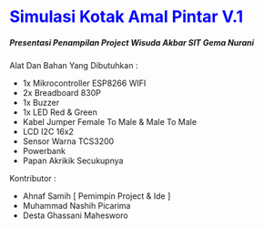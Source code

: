 <h1 style="color:blue">Simulasi Kotak Amal Pintar V.1</h1>
<h5>Presentasi Penampilan Project Wisuda Akbar SIT Gema Nurani</h5>

<p>Alat Dan Bahan Yang Dibutuhkan :</p>
<ul>
    <li>1x Mikrocontroller ESP8266 WIFI</li>
    <li>2x Breadboard 830P</li>
    <li>1x Buzzer</li>
    <li>1x LED Red & Green</li>
    <li>Kabel Jumper Female To Male & Male To Male</li>
    <li>LCD I2C 16x2</li>
    <li>Sensor Warna TCS3200</li>
    <li>Powerbank</li>
    <li>Papan Akrikik Secukupnya</li>
</ul>

<p>Kontributor :</p>
<ul>
    <li>Ahnaf Samih [ Pemimpin Project & Ide ]</li>
    <li>Muhammad Nashih Picarima</li>
    <li>Desta Ghassani Mahesworo</li>
</ul>